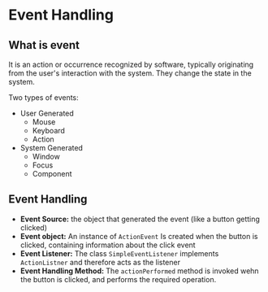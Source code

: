 # Event Handling
## What is event
It is an action or occurrence recognized by software, typically originating from the user's interaction with the system. They change the state in the system.

Two types of events:
- User Generated
	- Mouse
	- Keyboard
	- Action
- System Generated
	- Window
	- Focus
	- Component

## Event Handling
- **Event Source:** the object that generated the event (like a button getting clicked)
- **Event object:** An instance of `ActionEvent` Is created when the button is clicked, containing information about the click event
- **Event Listener:** The class `SimpleEventListener`  implements `ActionListner` and therefore acts as the listener
- **Event Handling Method:** The `actionPerformed` method is invoked wehn the button is clicked, and performs the required operation.